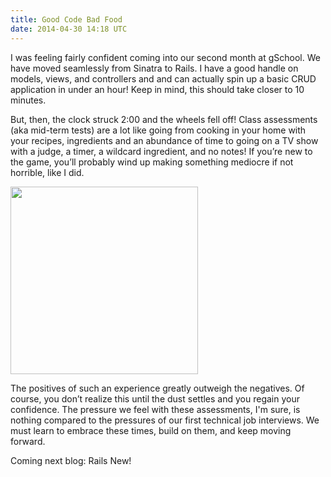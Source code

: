 ```yaml
---
title: Good Code Bad Food
date: 2014-04-30 14:18 UTC
---
```

I was feeling fairly confident coming into our second month at gSchool. We have moved seamlessly from Sinatra to Rails.
I have a good handle on models, views, and controllers and and can actually spin up a basic CRUD application in under an hour!
Keep in mind, this should take closer to 10 minutes.

But, then, the clock struck 2:00 and the wheels fell off! Class assessments (aka mid-term tests) are a lot like going from cooking in your home with your recipes, ingredients and an abundance of time to going on a TV show with a judge, a timer, a wildcard ingredient, and no notes!
If you’re new to the game, you’ll probably wind up making something mediocre if not horrible, like I did.

<img src="/images/kitchen.png" height="300px" width="300px">

The positives of such an experience greatly outweigh the negatives.
Of course, you don’t realize this until the dust settles and you regain your confidence.
The pressure we feel with these assessments, I'm sure, is nothing compared to the pressures of our first technical job interviews.
We must learn to embrace these times, build on them, and keep moving forward.

Coming next blog: Rails New!

